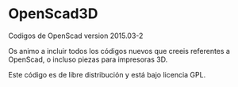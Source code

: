 # OpenScad3D
Codigos de OpenScad version 2015.03-2

Os animo a incluir todos los códigos nuevos que creeis referentes a OpenScad, o incluso piezas para impresoras 3D.

Este código es de libre distribución y está bajo licencia GPL.

